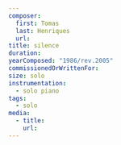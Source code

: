 ```yaml
---
composer:
  first: Tomas
  last: Henriques
  url:
title: silence
duration:
yearComposed: "1986/rev.2005"
commissionedOrWrittenFor:
size: solo
instrumentation:
  - solo piano
tags:
  - solo 
media:
  - title:
    url:
---
```

